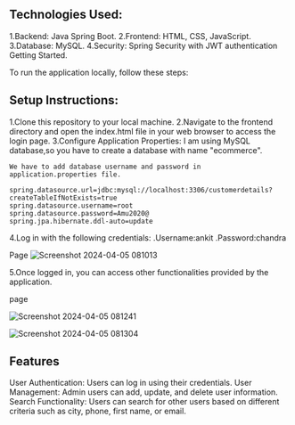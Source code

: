 ## Technologies Used:

1.Backend: Java Spring Boot.
2.Frontend: HTML, CSS, JavaScript.
3.Database: MySQL.
4.Security: Spring Security with JWT authentication
  Getting Started.

To run the application locally, follow these steps:

## Setup Instructions:

1.Clone this repository to your local machine.
2.Navigate to the frontend directory and open the index.html file in your web browser to access 
  the login page.
3.Configure Application Properties:
    I am using MySQL database,so you have to create a database with name "ecommerce".
     
    We have to add database username and password in application.properties file.
    
    spring.datasource.url=jdbc:mysql://localhost:3306/customerdetails? 
    createTableIfNotExists=true
    spring.datasource.username=root
    spring.datasource.password=Amu2020@
    spring.jpa.hibernate.ddl-auto=update

4.Log in with the following credentials:
  .Username:ankit
  .Password:chandra

  Page
  ![Screenshot 2024-04-05 081013](https://github.com/ankitchandra99/SunBase/assets/126271360/2f6b4f14-c726-4d3e-9683-995867b1a7a6)

5.Once logged in, you can access other functionalities provided by the application.

  page

  ![Screenshot 2024-04-05 081241](https://github.com/ankitchandra99/SunBase/assets/126271360/6b961bd5-470d-490c-b1cf-31db552f6983)


![Screenshot 2024-04-05 081304](https://github.com/ankitchandra99/SunBase/assets/126271360/3e5ed305-d3d9-4aa5-851c-01d3222e18ce)





## Features
User Authentication: Users can log in using their credentials.
User Management: Admin users can add, update, and delete user information.
Search Functionality: Users can search for other users based on different criteria such as city, phone, first name, or email.
